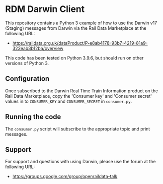RDM Darwin Client
=================

This repository contains a Python 3 example of how to use the Darwin v17 (Staging) messages from Darwin via the Rail Data Marketplace at the following URL:

* https://raildata.org.uk/dataProduct/P-e8ab4178-93b7-4219-81a9-323eab3b12ba/overview

This code has been tested on Python 3.9.6, but should run on other versions of Python 3.

Configuration
-------------

Once subscribed to the Darwin Real Time Train Information product on the Rail Data Marketplace, copy the 'Consumer key' and 'Consumer secret' values in to `CONSUMER_KEY` and `CONSUMER_SECRET` in `consumer.py`.

Running the code
----------------

The `consumer.py` script will subscribe to the appropriate topic and print messages.

Support
-------

For support and questions with using Darwin, please use the forum at the
following URL:

* https://groups.google.com/group/openraildata-talk
